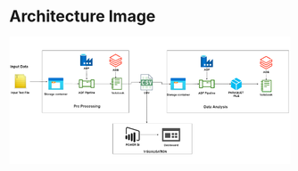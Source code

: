 # Architecture Image

![MakeRun](https://github.com/KiranYaligar/Major-Project/blob/Dev/2_Architecture/architecture.PNG)